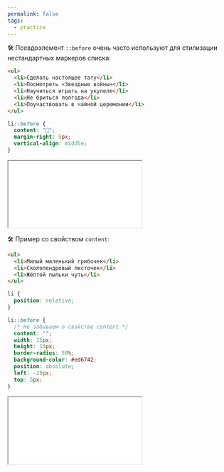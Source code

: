 ```yaml
---
permalink: false
tags:
  - practice
---
```



🛠 Псевдоэлемент `::before` очень часто используют для стилизации нестандартных маркеров списка:

```html
<ul>
  <li>Сделать настоящее тату</li>
  <li>Посмотреть «Звездные войны»</li>
  <li>Научиться играть на укулеле</li>
  <li>Не бриться полгода</li>
  <li>Поучаствовать в чайной церемонии</li>
</ul>
```

```css
li::before {
  content: "💛";
  margin-right: 5px;
  vertical-align: middle;
}
```

<iframe title="Нестандартный маркер" src="../demos/list.html"></iframe>

🛠 Пример со свойством `content`:

```html
<ul>
  <li>Милый маленький грибочек</li>
  <li>Сколопендровый листочек</li>
  <li>Жёлтой пыльки чуть</li>
</ul>
```

```css
li {
  position: relative;
}

li::before {
  /* Не забываем о свойстве content */
  content: "";
  width: 15px;
  height: 15px;
  border-radius: 50%;
  background-color: #ed6742;
  position: absolute;
  left: -25px;
  top: 5px;
}
```

<iframe title="Пустое свойство content" src="../demos/empty-content.html"></iframe>
